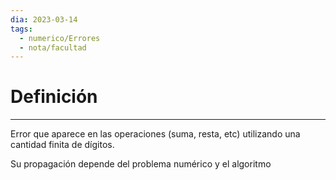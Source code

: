 ```yaml
---
dia: 2023-03-14
tags:
  - numerico/Errores
  - nota/facultad
---
```

# Definición
---
Error que aparece en las operaciones (suma, resta, etc) utilizando una cantidad finita de dígitos.

Su propagación depende del problema numérico y el algoritmo